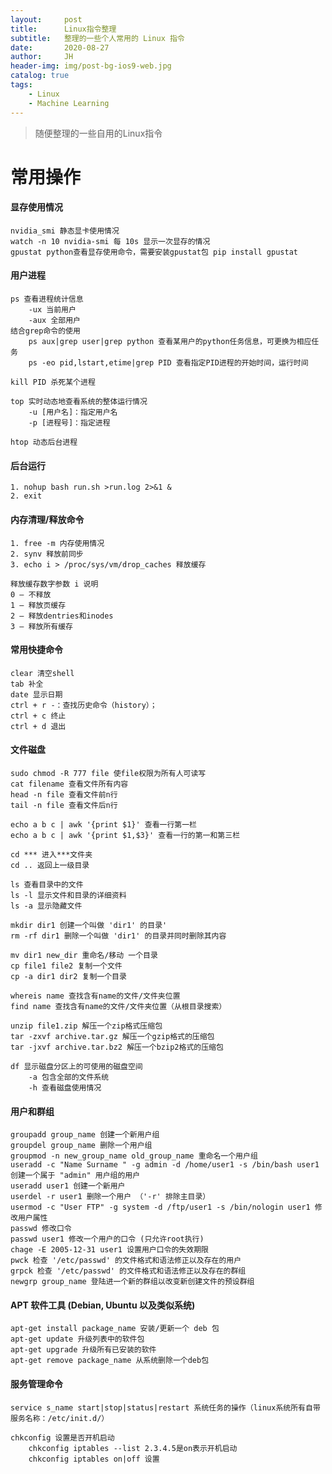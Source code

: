 ```yaml
---
layout:     post
title:      Linux指令整理
subtitle:   整理的一些个人常用的 Linux 指令
date:       2020-08-27
author:     JH
header-img: img/post-bg-ios9-web.jpg
catalog: true
tags:
    - Linux
    - Machine Learning
---
```


>随便整理的一些自用的Linux指令

# 常用操作

#### 显存使用情况
    nvidia_smi 静态显卡使用情况
    watch -n 10 nvidia-smi 每 10s 显示一次显存的情况
    gpustat python查看显存使用命令，需要安装gpustat包 pip install gpustat
    
#### 用户进程
    ps 查看进程统计信息
        -ux 当前用户
        -aux 全部用户
    结合grep命令的使用
        ps aux|grep user|grep python 查看某用户的python任务信息，可更换为相应任务
        ps -eo pid,lstart,etime|grep PID 查看指定PID进程的开始时间，运行时间
    
    kill PID 杀死某个进程
    
    top 实时动态地查看系统的整体运行情况
        -u [用户名]：指定用户名
        -p [进程号]：指定进程
        
    htop 动态后台进程
        
#### 后台运行
    1. nohup bash run.sh >run.log 2>&1 &
    2. exit

#### 内存清理/释放命令
    1. free -m 内存使用情况
    2. synv 释放前同步
    3. echo i > /proc/sys/vm/drop_caches 释放缓存
    
    释放缓存数字参数 i 说明
    0 – 不释放
    1 – 释放页缓存
    2 – 释放dentries和inodes
    3 – 释放所有缓存
    
#### 常用快捷命令
    clear 清空shell
    tab 补全
    date 显示日期
    ctrl + r -：查找历史命令（history）；
    ctrl + c 终止
    ctrl + d 退出
    
#### 文件磁盘
    sudo chmod -R 777 file 使file权限为所有人可读写
    cat filename 查看文件所有内容
    head -n file 查看文件前n行
    tail -n file 查看文件后n行
    
    echo a b c | awk '{print $1}' 查看一行第一栏
    echo a b c | awk '{print $1,$3}' 查看一行的第一和第三栏 
    
    cd *** 进入***文件夹
    cd .. 返回上一级目录
    
    ls 查看目录中的文件
    ls -l 显示文件和目录的详细资料
    ls -a 显示隐藏文件
    
    mkdir dir1 创建一个叫做 'dir1' 的目录'
    rm -rf dir1 删除一个叫做 'dir1' 的目录并同时删除其内容
    
    mv dir1 new_dir 重命名/移动 一个目录
    cp file1 file2 复制一个文件
    cp -a dir1 dir2 复制一个目录
    
    whereis name 查找含有name的文件/文件夹位置
    find name 查找含有name的文件/文件夹位置（从根目录搜索）
    
    unzip file1.zip 解压一个zip格式压缩包
    tar -zxvf archive.tar.gz 解压一个gzip格式的压缩包
    tar -jxvf archive.tar.bz2 解压一个bzip2格式的压缩包
    
    df 显示磁盘分区上的可使用的磁盘空间
        -a 包含全部的文件系统
        -h 查看磁盘使用情况
    
#### 用户和群组 
    groupadd group_name 创建一个新用户组 
    groupdel group_name 删除一个用户组 
    groupmod -n new_group_name old_group_name 重命名一个用户组 
    useradd -c "Name Surname " -g admin -d /home/user1 -s /bin/bash user1 创建一个属于 "admin" 用户组的用户 
    useradd user1 创建一个新用户 
    userdel -r user1 删除一个用户 （'-r' 排除主目录）
    usermod -c "User FTP" -g system -d /ftp/user1 -s /bin/nologin user1 修改用户属性 
    passwd 修改口令 
    passwd user1 修改一个用户的口令 (只允许root执行) 
    chage -E 2005-12-31 user1 设置用户口令的失效期限 
    pwck 检查 '/etc/passwd' 的文件格式和语法修正以及存在的用户 
    grpck 检查 '/etc/passwd' 的文件格式和语法修正以及存在的群组 
    newgrp group_name 登陆进一个新的群组以改变新创建文件的预设群组 
    
#### APT 软件工具 (Debian, Ubuntu 以及类似系统) 
    apt-get install package_name 安装/更新一个 deb 包
    apt-get update 升级列表中的软件包 
    apt-get upgrade 升级所有已安装的软件 
    apt-get remove package_name 从系统删除一个deb包
    
#### 服务管理命令
    service s_name start|stop|status|restart 系统任务的操作（linux系统所有自带服务名称：/etc/init.d/）
    
    chkconfig 设置是否开机启动
        chkconfig iptables --list 2.3.4.5是on表示开机启动
        chkconfig iptables on|off 设置